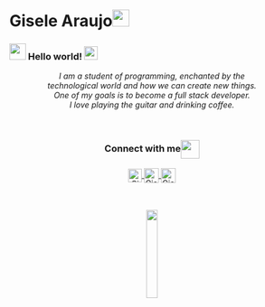 # Gisele Araujo<img src="https://github.com/TheDudeThatCode/TheDudeThatCode/blob/master/Assets/Mario_Hello_Big.gif" width="30px">

### <img src="https://github.com/TheDudeThatCode/TheDudeThatCode/blob/master/Assets/Hi.gif" width="29px"> Hello world!&nbsp;<img src="https://github.com/TheDudeThatCode/TheDudeThatCode/blob/master/Assets/Earth.gif" width="24px">

<p align="center">
  <em>
    I am a student of programming, enchanted by the <br>
    technological world and how we can create new things. <br>
    One of my goals is to become a full stack developer.<br>
    I love playing the guitar and drinking coffee.
  </em>  
</p>

<br>
<div align="center">
  <h3 align="center">Connect with me<img align="center" src="https://github.com/rajput2107/rajput2107/blob/master/Assets/Handshake.gif" height="33px" /></h3> 
</div>
<div align="center">
  <a align="center" href="https://www.linkedin.com/in/gisele-araujo-silva-21b420202/">
    <img align="center" alt="Gisele | Linkedin" width="24px" src="https://github.com/TheDudeThatCode/TheDudeThatCode/blob/master/Assets/Linkedin.svg" />
  </a>
  <a align="center" href="https://twitter.com/gi_flw">
    <img align="center" alt="Gisele | Twitter" width="26px" src="https://github.com/TheDudeThatCode/TheDudeThatCode/blob/master/Assets/Twitter.svg" />
  </a>  
  <a align="center" href="mailto:giselearaujo07.s@gmail.com">
    <img align="center" alt="Gisele | Gmail" width="26px" src="https://github.com/TheDudeThatCode/TheDudeThatCode/blob/master/Assets/Gmail.svg" />
  </a>
</div>
  <br>
  
  <br>
  <p align="center">  
  <img src="https://media.giphy.com/media/jpVnC65DmYeyRL4LHS/giphy.gif" width="20%">
  </p>

<br><br><br><br>

